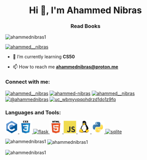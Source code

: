 <h1 align="center">Hi 👋, I'm Ahammed Nibras</h1>
<h3 align="center">Read Books</h3>

<p align="left"> <img src="https://komarev.com/ghpvc/?username=ahammednibras1&label=Profile%20views&color=0e75b6&style=flat" alt="ahammednibras1" /> </p>

<p align="left"> <a href="https://twitter.com/ahammed__nibras" target="blank"><img src="https://img.shields.io/twitter/follow/ahammed__nibras?logo=twitter&style=for-the-badge" alt="ahammed__nibras" /></a> </p>

- 🌱 I’m currently learning **CS50**

- 📫 How to reach me **ahammednibras@proton.me**

<h3 align="left">Connect with me:</h3>
<p align="left">
<a href="https://twitter.com/ahammed__nibras" target="blank"><img align="center" src="https://raw.githubusercontent.com/rahuldkjain/github-profile-readme-generator/master/src/images/icons/Social/twitter.svg" alt="ahammed__nibras" height="30" width="40" /></a>
<a href="https://linkedin.com/in/ahammed-nibras" target="blank"><img align="center" src="https://raw.githubusercontent.com/rahuldkjain/github-profile-readme-generator/master/src/images/icons/Social/linked-in-alt.svg" alt="ahammed-nibras" height="30" width="40" /></a>
<a href="https://instagram.com/ahammed__nibras" target="blank"><img align="center" src="https://raw.githubusercontent.com/rahuldkjain/github-profile-readme-generator/master/src/images/icons/Social/instagram.svg" alt="ahammed__nibras" height="30" width="40" /></a>
<a href="https://medium.com/@ahammednibras" target="blank"><img align="center" src="https://raw.githubusercontent.com/rahuldkjain/github-profile-readme-generator/master/src/images/icons/Social/medium.svg" alt="@ahammednibras" height="30" width="40" /></a>
<a href="https://www.youtube.com/c/UC_WBMyvPqohdRZD1do1z9FQ" target="blank"><img align="center" src="https://raw.githubusercontent.com/rahuldkjain/github-profile-readme-generator/master/src/images/icons/Social/youtube.svg" alt="uc_wbmyvpqohdrzd1do1z9fq" height="30" width="40" /></a>
</p>

<h3 align="left">Languages and Tools:</h3>
<p align="left"> <a href="https://www.cprogramming.com/" target="_blank" rel="noreferrer"> <img src="https://raw.githubusercontent.com/devicons/devicon/master/icons/c/c-original.svg" alt="c" width="40" height="40"/> </a> <a href="https://www.w3schools.com/css/" target="_blank" rel="noreferrer"> <img src="https://raw.githubusercontent.com/devicons/devicon/master/icons/css3/css3-original-wordmark.svg" alt="css3" width="40" height="40"/> </a> <a href="https://flask.palletsprojects.com/" target="_blank" rel="noreferrer"> <img src="https://www.vectorlogo.zone/logos/pocoo_flask/pocoo_flask-icon.svg" alt="flask" width="40" height="40"/> </a> <a href="https://www.w3.org/html/" target="_blank" rel="noreferrer"> <img src="https://raw.githubusercontent.com/devicons/devicon/master/icons/html5/html5-original-wordmark.svg" alt="html5" width="40" height="40"/> </a> <a href="https://developer.mozilla.org/en-US/docs/Web/JavaScript" target="_blank" rel="noreferrer"> <img src="https://raw.githubusercontent.com/devicons/devicon/master/icons/javascript/javascript-original.svg" alt="javascript" width="40" height="40"/> </a> <a href="https://www.linux.org/" target="_blank" rel="noreferrer"> <img src="https://raw.githubusercontent.com/devicons/devicon/master/icons/linux/linux-original.svg" alt="linux" width="40" height="40"/> </a> <a href="https://www.python.org" target="_blank" rel="noreferrer"> <img src="https://raw.githubusercontent.com/devicons/devicon/master/icons/python/python-original.svg" alt="python" width="40" height="40"/> </a> <a href="https://www.sqlite.org/" target="_blank" rel="noreferrer"> <img src="https://www.vectorlogo.zone/logos/sqlite/sqlite-icon.svg" alt="sqlite" width="40" height="40"/> </a> </p>

<p><img align="left" src="https://github-readme-stats.vercel.app/api/top-langs?username=ahammednibras1&show_icons=true&locale=en&layout=compact" alt="ahammednibras1" /></p>

<p>&nbsp;<img align="center" src="https://github-readme-stats.vercel.app/api?username=ahammednibras1&show_icons=true&locale=en" alt="ahammednibras1" /></p>

<p><img align="center" src="https://github-readme-streak-stats.herokuapp.com/?user=ahammednibras1&" alt="ahammednibras1" /></p>

